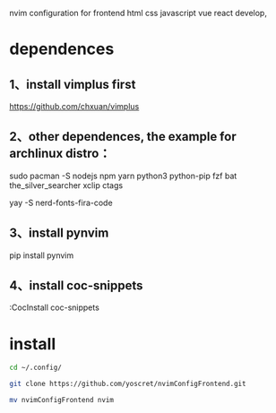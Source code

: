 nvim configuration for frontend html css javascript vue react develop,

# dependences

## 1、install vimplus first

https://github.com/chxuan/vimplus

## 2、other dependences, the example for archlinux distro：

sudo pacman -S nodejs npm yarn python3 python-pip fzf bat the_silver_searcher xclip ctags

yay -S nerd-fonts-fira-code

## 3、install pynvim

pip install pynvim

## 4、install coc-snippets

:CocInstall coc-snippets

# install

```bash
cd ~/.config/
```
```bash
git clone https://github.com/yoscret/nvimConfigFrontend.git
```
```bash
mv nvimConfigFrontend nvim
```
